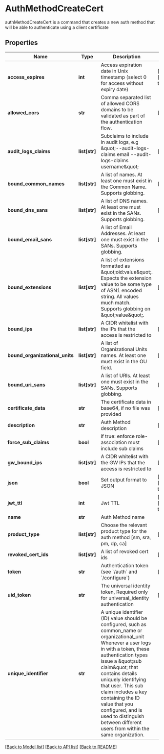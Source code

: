 # AuthMethodCreateCert

authMethodCreateCert is a command that creates a new auth method that will be able to authenticate using a client certificate
## Properties
Name | Type | Description | Notes
------------ | ------------- | ------------- | -------------
**access_expires** | **int** | Access expiration date in Unix timestamp (select 0 for access without expiry date) | [optional] [default to 0]
**allowed_cors** | **str** | Comma separated list of allowed CORS domains to be validated as part of the authentication flow. | [optional] 
**audit_logs_claims** | **list[str]** | Subclaims to include in audit logs, e.g \&quot;--audit-logs-claims email --audit-logs-claims username\&quot; | [optional] 
**bound_common_names** | **list[str]** | A list of names. At least one must exist in the Common Name. Supports globbing. | [optional] 
**bound_dns_sans** | **list[str]** | A list of DNS names. At least one must exist in the SANs. Supports globbing. | [optional] 
**bound_email_sans** | **list[str]** | A list of Email Addresses. At least one must exist in the SANs. Supports globbing. | [optional] 
**bound_extensions** | **list[str]** | A list of extensions formatted as \&quot;oid:value\&quot;. Expects the extension value to be some type of ASN1 encoded string. All values much match. Supports globbing on \&quot;value\&quot;. | [optional] 
**bound_ips** | **list[str]** | A CIDR whitelist with the IPs that the access is restricted to | [optional] 
**bound_organizational_units** | **list[str]** | A list of Organizational Units names. At least one must exist in the OU field. | [optional] 
**bound_uri_sans** | **list[str]** | A list of URIs. At least one must exist in the SANs. Supports globbing. | [optional] 
**certificate_data** | **str** | The certificate data in base64, if no file was provided | [optional] 
**description** | **str** | Auth Method description | [optional] 
**force_sub_claims** | **bool** | if true: enforce role-association must include sub claims | [optional] 
**gw_bound_ips** | **list[str]** | A CIDR whitelist with the GW IPs that the access is restricted to | [optional] 
**json** | **bool** | Set output format to JSON | [optional] [default to False]
**jwt_ttl** | **int** | Jwt TTL | [optional] [default to 0]
**name** | **str** | Auth Method name | 
**product_type** | **list[str]** | Choose the relevant product type for the auth method [sm, sra, pm, dp, ca] | [optional] 
**revoked_cert_ids** | **list[str]** | A list of revoked cert ids | [optional] 
**token** | **str** | Authentication token (see &#x60;/auth&#x60; and &#x60;/configure&#x60;) | [optional] 
**uid_token** | **str** | The universal identity token, Required only for universal_identity authentication | [optional] 
**unique_identifier** | **str** | A unique identifier (ID) value should be configured, such as common_name or organizational_unit Whenever a user logs in with a token, these authentication types issue a \&quot;sub claim\&quot; that contains details uniquely identifying that user. This sub claim includes a key containing the ID value that you configured, and is used to distinguish between different users from within the same organization. | 

[[Back to Model list]](../README.md#documentation-for-models) [[Back to API list]](../README.md#documentation-for-api-endpoints) [[Back to README]](../README.md)


